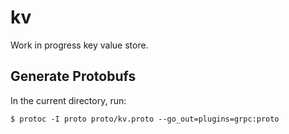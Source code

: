 # kv

Work in progress key value store.

## Generate Protobufs

In the current directory, run:

```
$ protoc -I proto proto/kv.proto --go_out=plugins=grpc:proto
```
